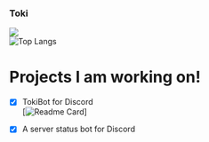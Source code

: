 ### Toki

![](https://github-readme-stats.vercel.app/api?username=olliwes&show_icons=true&theme=radical)<br >
![Top Langs](https://github-readme-stats.vercel.app/api/top-langs/?username=olliwes&layout=compact&theme=radical)

# Projects I am working on!

- [x] TokiBot for Discord <br >
[![Readme Card](https://github-readme-stats.vercel.app/api/pin/?username=olliwes&repo=tokibot)]
- [x] A server status bot for Discord

